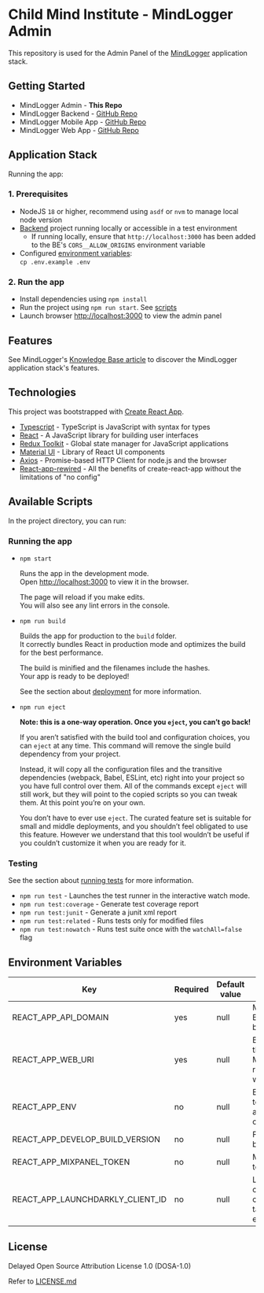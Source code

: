 # Child Mind Institute - MindLogger Admin

This repository is used for the Admin Panel of the [MindLogger](https://mindlogger.org/) application stack.

## Getting Started

* MindLogger Admin - **This Repo**
* MindLogger Backend - [GitHub Repo](https://github.com/ChildMindInstitute/mindlogger-backend-refactor)
* MindLogger Mobile App - [GitHub Repo](https://github.com/ChildMindInstitute/mindlogger-app-refactor)
* MindLogger Web App - [GitHub Repo](https://github.com/ChildMindInstitute/mindlogger-web-refactor)

## Application Stack

Running the app:

### 1. Prerequisites

- NodeJS `18` or higher, recommend using `asdf` or `nvm` to manage local node version
- [Backend](https://github.com/ChildMindInstitute/mindlogger-backend-refactor) project running locally or accessible in a test environment
  - If running locally, ensure that `http://localhost:3000` has been added to the BE's `CORS__ALLOW_ORIGINS` environment variable
- Configured [environment variables](#environment-variables):\
  `cp .env.example .env`

### 2. Run the app

- Install dependencies using `npm install`
- Run the project using `npm run start`. See [scripts](#available-scripts)
- Launch browser [http://localhost:3000](http://localhost:3000) to view the admin panel

## Features

See MindLogger's [Knowledge Base article](https://mindlogger.atlassian.net/servicedesk/customer/portal/3/topic/4d9a9ad4-c663-443b-b7fc-be9faf5d9383/article/337444910) to discover the MindLogger application stack's features.

## Technologies

This project was bootstrapped with [Create React App](https://github.com/facebook/create-react-app).

- [Typescript](https://www.typescriptlang.org/) - TypeScript is JavaScript with syntax for types
- [React](https://reactjs.org/) - A JavaScript library for building user interfaces
- [Redux Toolkit](https://redux-toolkit.js.org/) - Global state manager for JavaScript applications
- [Material UI](https://mui.com/) - Library of React UI components
- [Axios](https://axios-http.com/) - Promise-based HTTP Client for node.js and the browser
- [React-app-rewired](https://github.com/timarney/react-app-rewired/) - All the benefits of create-react-app without the limitations of "no config"

## Available Scripts

In the project directory, you can run:

### Running the app

- `npm start`

    Runs the app in the development mode.\
    Open [http://localhost:3000](http://localhost:3000) to view it in the browser.

    The page will reload if you make edits.\
    You will also see any lint errors in the console.

- `npm run build`

    Builds the app for production to the `build` folder.\
    It correctly bundles React in production mode and optimizes the build for the best performance.

    The build is minified and the filenames include the hashes.\
    Your app is ready to be deployed!

    See the section about [deployment](https://facebook.github.io/create-react-app/docs/deployment) for more information.

- `npm run eject`

    **Note: this is a one-way operation. Once you `eject`, you can’t go back!**

    If you aren’t satisfied with the build tool and configuration choices, you can `eject` at any time. This command will remove the single build dependency from your project.

    Instead, it will copy all the configuration files and the transitive dependencies (webpack, Babel, ESLint, etc) right into your project so you have full control over them. All of the commands except `eject` will still work, but they will point to the copied scripts so you can tweak them. At this point you’re on your own.

    You don’t have to ever use `eject`. The curated feature set is suitable for small and middle deployments, and you shouldn’t feel obligated to use this feature. However we understand that this tool wouldn’t be useful if you couldn’t customize it when you are ready for it.

### Testing

See the section about [running tests](https://facebook.github.io/create-react-app/docs/running-tests) for more information.

- `npm run test` - Launches the test runner in the interactive watch mode.
- `npm run test:coverage` - Generate test coverage report
- `npm run test:junit` - Generate a junit xml report
- `npm run test:related` - Runs tests only for modified files
- `npm run test:nowatch` - Runs test suite once with the `watchAll=false` flag

## Environment Variables

| Key                              | Required | Default value | Description                                          |
|----------------------------------|----------|---------------|------------------------------------------------------|
| REACT_APP_API_DOMAIN             | yes      | null          | MindLogger Backend API base URL                      |
| REACT_APP_WEB_URI                | yes      | null          | Base URL of the MindLogger respondent web app        |
| REACT_APP_ENV                    | no       | null          | Environment to run the app in (`prod` or `staging`)  |
| REACT_APP_DEVELOP_BUILD_VERSION  | no       | null          | Footer app build number                              |
| REACT_APP_MIXPANEL_TOKEN         | no       | null          | Mixpanel token                                       |
| REACT_APP_LAUNCHDARKLY_CLIENT_ID | no       | null          | LaunchDarkly client key to choose target environment |

## License

Delayed Open Source Attribution License 1.0 (DOSA-1.0)

Refer to [LICENSE.md](./LICENSE.md)
